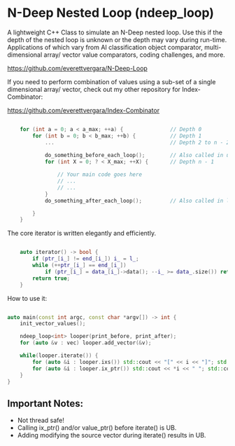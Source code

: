 # N-Deep Nested Loop (ndeep_loop)

A lightweight C++ Class to simulate an N-Deep nested loop. Use this if the depth of the nested loop is unknown or the depth may vary during run-time. Applications of which vary from AI classification object comparator, multi-dimensional array/ vector value comparators, coding challenges, and more.

https://github.com/everettvergara/N-Deep-Loop

If you need to perform combination of values using a sub-set of a single dimensional array/ vector, 
check out my other repository for Index-Combinator: 

https://github.com/everettvergara/Index-Combinator


```c++

    for (int a = 0; a < a_max; ++a) {               // Depth 0
        for (int b = 0; b < b_max; ++b) {           // Depth 1
            ...                                     // Depth 2 to n - 2
            
            do_something_before_each_loop();        // Also called in upper loops
            for (int X = 0; ? < X_max; ++X) {       // Depth n - 1

                // Your main code goes here
                // ...
                // ...
            }
            do_something_after_each_loop();         // Also called in lower loops

        } 
    }

```

The core iterator is written elegantly and efficiently.

```c++

    auto iterator() -> bool {
        if (ptr_[i_] != end_[i_]) i_ = l_;
        while (++ptr_[i_] == end_[i_])
            if (ptr_[i_] = data_[i_]->data(); --i_ >= data_.size()) return false;
        return true;
    }

```

How to use it:

```c++

auto main(const int argc, const char *argv[]) -> int {
    init_vector_values();

    ndeep_loop<int> looper(print_before, print_after);
    for (auto &v : vec) looper.add_vector(&v);

    while(looper.iterate()) {
        for (auto &i : looper.ixs()) std::cout << "[" << i << "]"; std::cout << " - ";
        for (auto &i : looper.ix_ptr()) std::cout << *i << " "; std::cout << "\n";
    }
}

```

Important Notes:
--
- Not thread safe!
- Calling ix_ptr() and/or value_ptr() before iterate() is UB.
- Adding modifying the source vector during iterate() results in UB.